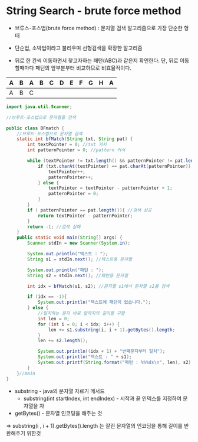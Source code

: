 # String Search - brute force method

- 브루스-포스법(brute force method) : 문자열 검색 알고리즘으로 가장 단순한 형태

- 단순법, 소박법이라고 불리우며 선형검색을 확장한 알고리즘
- 뒤로 한 칸씩 이동하면서 찾고자하는 패턴(ABC)과 같은지 확인한다. 단, 뒤로 이동할때마다 패턴의 앞부분부터 비교하므로 비효율적이다.

| A    | B    | A    | B    | C    | D    | E    | F    | G    | H    | A    |
| ---- | ---- | ---- | ---- | ---- | ---- | ---- | ---- | ---- | ---- | ---- |
| A    | B    | C    |      |      |      |      |      |      |      |      |

```java
import java.util.Scanner;

//브루트-포스법으로 문자열을 검색

public class BFmatch {
    //브루트-포스법으로 문자열 검색
    static int bfMatch(String txt, String pat) {
        int textPointer = 0; //txt 커서
        int patternPointer = 0; //pattern 커서

        while (textPointer != txt.length() && patternPointer != pat.length()) {
            if (txt.charAt(textPointer) == pat.charAt(patternPointer)) {
                textPointer++;
                patternPointer++;
            } else {
                textPointer = textPointer - patternPointer + 1;
                patternPointer = 0;
            }
        }
        if ( patternPointer == pat.length()){ //검색 성공
            return textPointer - patternPointer;
        }
        return -1; //검색 실패
    }
    public static void main(String[] args) {
        Scanner stdIn = new Scanner(System.in);

        System.out.println("텍스트 : ");
        String s1 = stdIn.next(); //텍스트용 문자열

        System.out.println("패턴 : ");
        String s2 = stdIn.next(); //패턴용 문자열

        int idx = bfMatch(s1, s2); //문자열 s1에서 문자열 s2를 검색

        if (idx == -1){
            System.out.println("텍스트에 패턴이 없습니다.");
        } else {
            //일치하는 문자 바로 앞까지의 길이를 구함
            int len = 0;
            for (int i = 0; i < idx; i++) {
                len += s1.substring(i, i + 1).getBytes().length;
            }
            len += s2.length();

            System.out.println((idx + 1) + "번째문자부터 일치");
            System.out.println("텍스트 : " + s1);
            System.out.printf(String.format("패턴 : %%%ds\n", len), s2);
        }
    }//main
}

```

- substring - java의 문자열 자르기 메서드
  - substring(int startIndex, int endIndex) - 시작과 끝 인덱스를 지정하여 문자열을 자
- getBytes() - 문자열 인코딩을 해주는 것

=> substring(i , i + 1).getBytes().length 는 잘린 문자열의 인코딩을 통해 길이를 반환해주기 위한것